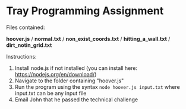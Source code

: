 # Tray Programming Assignment

Files contained:

<b>hoover.js</b> / <b>normal.txt</b> / <b>non_exist_coords.txt</b> / <b>hitting_a_wall.txt</b> / <b>dirt_notin_grid.txt</b>

Instructions:

1. Install node.js if not installed (you can install here: https://nodejs.org/en/download/)
2. Navigate to the folder containing "hoover.js" 
3. Run the program using the syntax `node hoover.js input.txt` where input.txt can be any input file
4. Email John that he passed the technical challenge
